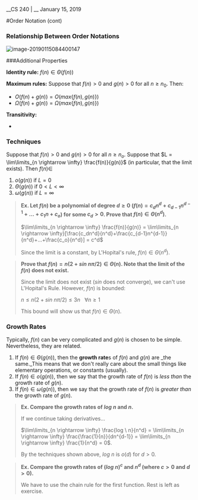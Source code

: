 __CS 240 | __ January 15, 2019

#Order Notation (cont)

### Relationship Between Order Notations

![image-20190115084400147](assets/image-20190115084400147.png)

###Additional Properties

__Identity rule:__ $f(n) \in \Theta(f(n))$

__Maximum rules:__ Suppose that $f(n) \gt 0$ and $g(n) \gt 0$ for all $n \geq n_0$. Then:

- $O(f(n) + g(n)) = O(max\{f(n), g(n)\})$
- $\Omega(f(n) + g(n)) = \Omega(max\{f(n), g(n)\})$

__Transitivity:__

- 



### Techniques

Suppose that $f(n) \gt 0$ and $g(n) \gt 0$ for all $n \geq n_o$. Suppose that $L = \lim\limits_{n \rightarrow \infty} \frac{f(n)}{g(n)}$ (in particular, that the limit exists). Then $f(n)\in$

1. $o(g(n))$ if $L = 0$
2. $\Theta(g(n))$ if $0 \lt L \lt \infty$
3. $\omega(g(n))$ if $L = \infty$

> **Ex. Let $f(n)$ be a polynomial of degree $d \geq 0$ ($f(n) = c_dn^d + c_{d-1}n^{d-1}+...+c_1n+c_o$) for some $c_d \gt 0$. Prove that $f(n) \in \Theta(n^d)$.**
>
> $\lim\limits_{n \rightarrow \infty} \frac{f(n)}{g(n)} = \lim\limits_{n \rightarrow \infty}[\frac{c_dn^d}{n^d}+\frac{c_{d-1}n^{d-1}}{n^d}+...+\frac{c_o}{n^d}] = c^d$
>
> Since the limit is a constant, by L'Hopital's rule, $f(n) \in \Theta(n^d)$.

> **Prove that $f(n) = n(2 + sin \ n\pi/2) \in \Theta(n)​$. Note that the limit of the $f(n)​$ does not exist.**
>
> Since the limit does not exist ($sin$ does not converge), we can't use L'Hopital's Rule. However, $f(n)$ is bounded:
>
> $n \leq n(2 + sin \ n\pi/2) \leq 3n  \ \ \ \forall n \geq 1$
>
> This bound will show us that $f(n) \in \Theta(n)$.



### Growth Rates

Typically, $f(n)$ can be very complicated and  $g(n)$ is chosen to be simple. Nevertheless, they are related.

1. If $f(n) \in \Theta(g(n))$, then the **growth rate**s of $f(n)$ and $g(n)$ are _the same._This means that we don't really care about the small things like elementary operations, or constants (usually).
2. If $f(n) \in o(g(n))$, then we say that the growth rate of $f(n)$ is _less than_ the growth rate of $g(n)$.
3. If $f(n) \in \omega(g(n))$, then we say that the growth rate of $f(n)$ is _greater than_ the growth rate of $g(n)$.

> **Ex. Compare the growth rates of $log \ n$ and $n$.**
>
> If we continue taking derivatives...
>
> $\lim\limits_{n \rightarrow \infty} \frac{log \ n}{n^d} = \lim\limits_{n \rightarrow \infty} \frac{\frac{1}{n}}{dn^{d-1}} = \lim\limits_{n \rightarrow \infty} \frac{1}{n^d} = 0$. 
>
> By the techniques shown above, $log \ n$ is $o(d)$ for $d \gt 0$.

> **Ex. Compare the growth rates of $(log \ n)^c$ and $n^d$ (where $c \gt 0$ and $d \gt 0$).**
>
> We have to use the chain rule for the first function. Rest is left as exercise.